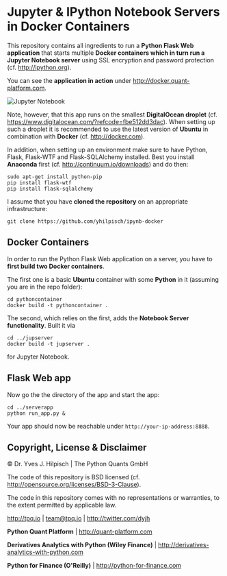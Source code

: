 # Jupyter & IPython Notebook Servers in Docker Containers

This repository contains all ingredients to run a **Python Flask Web application** that starts multiple **Docker containers which in turn run a Jupyter Notebook server** using SSL encryption and password protection (cf. http://ipython.org).

You can see the **application in action** under http://docker.quant-platform.com.

![Jupyter Notebook](http://hilpisch.com/jupyter_docker.png "Jupyter Notebook")

Note, however, that this app runs on the smallest **DigitalOcean droplet** (cf. https://www.digitalocean.com/?refcode=fbe512dd3dac). When setting up such a droplet it is recommended to use the latest version of **Ubuntu** in combination with **Docker** (cf. http://docker.com).

In addition, when setting up an environment make sure to have Python, Flask, Flask-WTF and Flask-SQLAlchemy installed. Best you install **Anaconda** first (cf. http://continuum.io/downloads) and do then:

```
sudo apt-get install python-pip
pip install flask-wtf
pip install flask-sqlalchemy
```

I assume that you have **cloned the repository** on an appropriate infrastructure:

```
git clone https://github.com/yhilpisch/ipynb-docker
``` 

## Docker Containers

In order to run the Python Flask Web application on a server, you have to **first build two Docker containers**.

The first one is a basic **Ubuntu** container with some **Python** in it (assuming you are in the repo folder):

```
cd pythoncontainer
docker build -t pythoncontainer .
```


The second, which relies on the first, adds the **Notebook Server functionality**. Built it via

```
cd ../jupserver
docker build -t jupserver .
```

for Jupyter Notebook.

## Flask Web app

Now go the the directory of the app and start the app:

```
cd ../serverapp
python run_app.py &
```

Your app should now be reachable under ```http://your-ip-address:8888```.

## Copyright, License & Disclaimer

© Dr. Yves J. Hilpisch \| The Python Quants GmbH

The code of this repository is BSD licensed (cf. http://opensource.org/licenses/BSD-3-Clause).

The code in this repository comes with no representations or warranties, to the extent
permitted by applicable law.

http://tpq.io \| team@tpq.io \|
http://twitter.com/dyjh

**Python Quant Platform** \| http://quant-platform.com

**Derivatives Analytics with Python (Wiley Finance)** \|
http://derivatives-analytics-with-python.com

**Python for Finance (O'Reilly)** \|
http://python-for-finance.com





